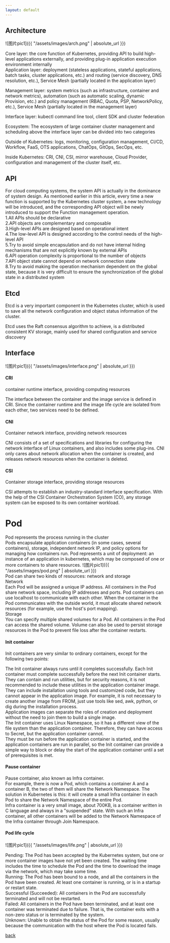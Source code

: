 ```yaml
---
layout: default
---
```

## Architecture
![图片pic1]({{ "/assets/images/arch.png" | absolute_url }}) 
 
Core layer: the core function of Kubernetes, providing API to build high-level applications externally, and providing plug-in application execution environment internally  
Application layer: deployment (stateless applications, stateful applications, batch tasks, cluster applications, etc.) and routing (service discovery, DNS resolution, etc.), Service Mesh (partially located in the application layer)  

Management layer: system metrics (such as infrastructure, container and network metrics), automation (such as automatic scaling, dynamic Provision, etc.) and policy management (RBAC, Quota, PSP, NetworkPolicy, etc.), Service Mesh (partially located in the management layer)  

Interface layer: kubectl command line tool, client SDK and cluster federation  

Ecosystem: The ecosystem of large container cluster management and scheduling above the interface layer can be divided into two categories  

Outside of Kubernetes: logs, monitoring, configuration management, CI/CD, Workflow, FaaS, OTS applications, ChatOps, GitOps, SecOps, etc. 
 
Inside Kubernetes: CRI, CNI, CSI, mirror warehouse, Cloud Provider, configuration and management of the cluster itself, etc.
## API
For cloud computing systems, the system API is actually in the dominance of system design. As mentioned earlier in this article, every time a new function is supported by the Kubernetes cluster system, a new technology will be introduced, and the corresponding API object will be newly introduced to support the Function management operation.  
1.All APIs should be declarative  
  2.API objects are complementary and composable  
  3.High-level APIs are designed based on operational intent  
  4.The low-level API is designed according to the control needs of the high-level API    
  5.Try to avoid simple encapsulation and do not have internal hiding mechanisms that are not explicitly known by external APIs  
  6.API operation complexity is proportional to the number of objects  
  7.API object state cannot depend on network connection state  
  8.Try to avoid making the operation mechanism dependent on the global state, because it is very difficult to ensure the synchronization of the global state in a distributed system  
## Etcd
Etcd is a very important component in the Kubernetes cluster, which is used to save all the network configuration and object status information of the cluster.

Etcd uses the Raft consensus algorithm to achieve, is a distributed consistent KV storage, mainly used for shared configuration and service discovery
## Interface

![图片pic1]({{ "/assets/images/interface.png" | absolute_url }}) 

#### CRI
container runtime interface, providing computing resources

The interface between the container and the image service is defined in CRI. Since the container runtime and the image life cycle are isolated from each other, two services need to be defined.
#### CNI
Container network interface, providing network resources

CNI consists of a set of specifications and libraries for configuring the network interface of Linux containers, and also includes some plug-ins. CNI only cares about network allocation when the container is created, and releases network resources when the container is deleted.
#### CSI
Container storage interface, providing storage resources

CSI attempts to establish an industry-standard interface specification. With the help of the CSI Container Orchestration System (CO), any storage system can be exposed to its own container workload.

# Pod
Pod represents the process running in the cluster  
Pods encapsulate application containers (in some cases, several containers), storage, independent network IP, and policy options for managing how containers run. Pod represents a unit of deployment: an instance of an application in kubernetes, which may be composed of one or more containers to share resources.
![图片pic1]({{ "/assets/images/pod.png" | absolute_url }})   
Pod can share two kinds of resources: network and storage   
Network  
Each Pod will be assigned a unique IP address. All containers in the Pod share network space, including IP addresses and ports. Pod containers can use localhost to communicate with each other. When the container in the Pod communicates with the outside world, it must allocate shared network resources (for example, use the host's port mapping).  
Storage  
You can specify multiple shared volumes for a Pod. All containers in the Pod can access the shared volume. Volume can also be used to persist storage resources in the Pod to prevent file loss after the container restarts.
#### Init container
Init containers are very similar to ordinary containers, except for the following two points:

The Init container always runs until it completes successfully.
Each Init container must complete successfully before the next Init container starts.  
They can contain and run utilities, but for security reasons, it is not recommended to include these utilities in the application container image.  
They can include installation using tools and customized code, but they cannot appear in the application image. For example, it is not necessary to create another image from FROM, just use tools like sed, awk, python, or dig during the installation process.  
Application images can separate the roles of creation and deployment without the need to join them to build a single image.  
The Init container uses Linux Namespace, so it has a different view of the file system than the application container. Therefore, they can have access to Secret, but the application container cannot.  
They must be run before the application container is started, and the application containers are run in parallel, so the Init container can provide a simple way to block or delay the start of the application container until a set of prerequisites is met.  

#### Pause container
Pause container, also known as Infra container.  
For example, there is now a Pod, which contains a container A and a container B, the two of them will share the Network Namespace. The solution in Kubernetes is this: it will create a small Infra container in each Pod to share the Network Namespace of the entire Pod.  
Infra container is a very small image, about 700KB, is a container written in C language and always in a "suspended" state. With such an Infra container, all other containers will be added to the Network Namespace of the Infra container through Join Namespace.

#### Pod life cycle
![图片pic1]({{ "/assets/images/life.png" | absolute_url }})   

Pending: The Pod has been accepted by the Kubernetes system, but one or more container images have not yet been created. The waiting time includes the time to schedule the Pod and the time to download the image via the network, which may take some time.  
Running: The Pod has been bound to a node, and all the containers in the Pod have been created. At least one container is running, or is in a startup or restart state.  
Successful (Succeeded): All containers in the Pod are successfully terminated and will not be restarted.  
Failed: All containers in the Pod have been terminated, and at least one container was terminated due to failure. That is, the container exits with a non-zero status or is terminated by the system.  
Unknown: Unable to obtain the status of the Pod for some reason, usually because the communication with the host where the Pod is located fails.  


[back](./)